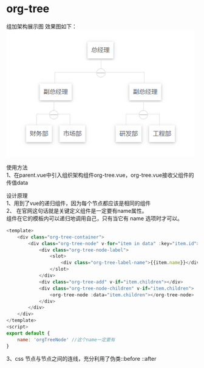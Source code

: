 # org-tree
组加架构展示图
效果图如下：
![Image text](https://raw.githubusercontent.com/krifyFan/image-folder/master/2019-04-22_165646.png)

使用方法<br>
1、在parent.vue中引入组织架构组件org-tree.vue，org-tree.vue接收父组件的传值data<br>

设计原理<br>
1、用到了vue的递归组件，因为每个节点都应该是相同的组件<br>
2、 在官网这句话就是关键定义组件是一定要有name属性。<br>
    组件在它的模板内可以递归地调用自己，只有当它有 name 选项时才可以。<br>
```javascript
<template>
    <div class="org-tree-container">
        <div class="org-tree-node" v-for="item in data" :key="item.id">
            <div class="org-tree-node-label">
                <slot>
                    <div class="org-tree-label-name">{{item.name}}</div>
                </slot>
            </div>
            <div class="org-tree-add" v-if="item.children"></div>
            <div class="org-tree-node-children" v-if="item.children">
                <org-tree-node :data="item.children"></org-tree-node>
            </div>
        </div>
    </div>
</template>
<script>
export default {
    name: 'orgTreeNode' //这个name一定要有
}
```
3、css
节点与节点之间的连线，充分利用了伪类::before ::after
